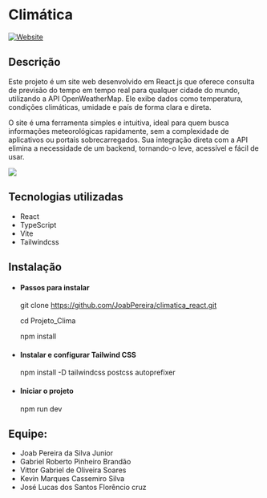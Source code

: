 # Climática

[![Website](https://img.shields.io/badge/Website-Acesse%20agora-blue)](https://joabpereira.github.io/climatica_react/)

## Descrição

Este projeto é um site web desenvolvido em React.js que oferece consulta de previsão do tempo em tempo real para qualquer cidade do mundo, utilizando a API OpenWeatherMap. Ele exibe dados como temperatura, condições climáticas, umidade e país de forma clara e direta.

O site é uma ferramenta simples e intuitiva, ideal para quem busca informações meteorológicas rapidamente, sem a complexidade de aplicativos ou portais sobrecarregados. Sua integração direta com a API elimina a necessidade de um backend, tornando-o leve, acessível e fácil de usar.

![](https://github.com/JoabPereira/climatica_react/blob/main/src/assets/Screenshot%202025-06-01%20133048.png)

## Tecnologias utilizadas

- React
- TypeScript
- Vite
- Tailwindcss

## Instalação

- #### Passos para instalar

  git clone https://github.com/JoabPereira/climatica_react.git
  
  cd Projeto_Clima
  
  npm install

- #### Instalar e configurar Tailwind CSS

  npm install -D tailwindcss postcss autoprefixer

- #### Iniciar o projeto
  npm run dev

## Equipe:

- Joab Pereira da Silva Junior
- Gabriel Roberto Pinheiro Brandão
- Vittor Gabriel de Oliveira Soares
- Kevin Marques Cassemiro Silva
- José Lucas dos Santos Florêncio cruz
